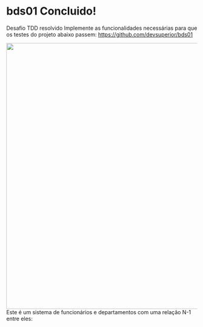 # bds01 Concluido!
Desafio TDD resolvido
Implemente as funcionalidades necessárias para que os testes do projeto abaixo passem:
https://github.com/devsuperior/bds01

<div align="center">
<img src="https://user-images.githubusercontent.com/30321724/141787576-c1127a91-7db3-489a-a5db-fb37d5ebdc0d.PNG" width="700px">
</div>
Este é um sistema de funcionários e departamentos com uma relação N-1 entre eles:
